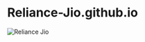# Reliance-Jio.github.io
![Reliance Jio](https://github.com/Aniruddha1717/Reliance-Jio.github.io/assets/153609832/36187fb2-6716-4969-9c59-3556e055b97b)
